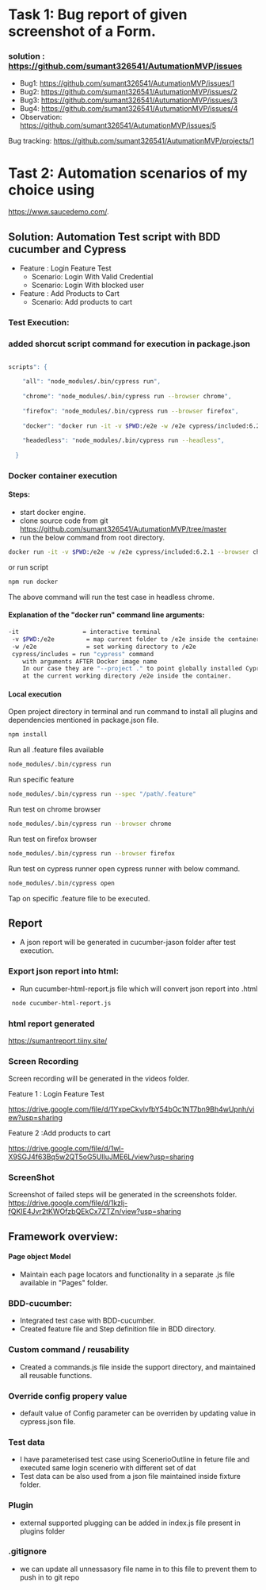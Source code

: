 # Task 1: Bug report of given screenshot of a Form. 
### solution : https://github.com/sumant326541/AutumationMVP/issues

- Bug1: https://github.com/sumant326541/AutumationMVP/issues/1
- Bug2: https://github.com/sumant326541/AutumationMVP/issues/2
- Bug3: https://github.com/sumant326541/AutumationMVP/issues/3
- Bug4: https://github.com/sumant326541/AutumationMVP/issues/4
- Observation: https://github.com/sumant326541/AutumationMVP/issues/5

Bug tracking: https://github.com/sumant326541/AutumationMVP/projects/1

# Tast 2: Automation scenarios of my choice using 

https://www.saucedemo.com/.


## Solution: Automation Test script with BDD cucumber and Cypress

- Feature : Login Feature Test
    - Scenario:  Login With Valid Credential
    - Scenario: Login With blocked user
- Feature : Add Products to Cart
    - Scenario:  Add products to cart

### Test Execution:

### added shorcut script command for execution in package.json  
```sh

scripts": {

    "all": "node_modules/.bin/cypress run",
    
    "chrome": "node_modules/.bin/cypress run --browser chrome",
    
    "firefox": "node_modules/.bin/cypress run --browser firefox",
    
    "docker": "docker run -it -v $PWD:/e2e -w /e2e cypress/included:6.2.1 --browser chrome",
    
    "headedless": "node_modules/.bin/cypress run --headless",
    
  }
  ```
  
### Docker container execution
#### Steps:
- start docker engine.
- clone source code from git https://github.com/sumant326541/AutumationMVP/tree/master
- run the below command from root directory.
```sh
docker run -it -v $PWD:/e2e -w /e2e cypress/included:6.2.1 --browser chrome
```
or run script

```sh
npm run docker
```

The above command will run the test case in headless chrome.
#### Explanation of the "docker run" command line arguments:
```sh
-it                  = interactive terminal
 -v $PWD:/e2e         = map current folder to /e2e inside the container
 -w /e2e              = set working directory to /e2e
 cypress/includes = run "cypress" command
    with arguments AFTER Docker image name
    In our case they are "--project ." to point globally installed Cypress.
    at the current working directory /e2e inside the container.
```
####  Local execution

Open project directory in terminal and run command to install all plugins and dependencies mentioned in package.json file.
```sh
npm install 
```
Run all .feature files available
```sh
node_modules/.bin/cypress run
```
Run specific feature 
```sh
node_modules/.bin/cypress run --spec "/path/.feature"
```
Run test on chrome browser
```sh
node_modules/.bin/cypress run --browser chrome
```

Run test on firefox browser
```sh
node_modules/.bin/cypress run --browser firefox
```
Run test on cypress runner
open cypress runner with below command.
```sh
node_modules/.bin/cypress open
```
Tap on specific .feature file to be executed.


## Report 

- A json report will be generated in cucumber-jason folder after test execution.
### Export json report into html: 
- Run cucumber-html-report.js file which will convert json report into .html
```sh
 node cucumber-html-report.js
```
### html report generated
https://sumantreport.tiiny.site/

### Screen Recording
Screen recording will be generated in the videos folder.

Feature 1 : Login Feature Test

https://drive.google.com/file/d/1YxpeCkvlvfbY54bOc1NT7bn9Bh4wUpnh/view?usp=sharing

Feature 2 :Add products to cart

https://drive.google.com/file/d/1wl-X9SGJ4f63Bq5w2QT5oG5UlIuJME6L/view?usp=sharing

### ScreenShot
Screenshot of failed steps will be generated in the screenshots folder.
https://drive.google.com/file/d/1kzlj-fQKIE4Jvr2tKWOfzbQEkCx7ZTZn/view?usp=sharing

## Framework overview:

#### Page object Model
- Maintain each page locators and functionality in  a separate .js file available in "Pages" folder.
### BDD-cucumber:
- Integrated test case with BDD-cucumber.
- Created feature file and Step definition file in BDD directory.

### Custom command / reusability
- Created a commands.js file inside the support directory, and maintained all reusable functions.

### Override config propery value
- default value of Config parameter can be overriden  by updating value in cypress.json file.
### Test data
- I have parameterised test case using ScenerioOutline in feture file and executed same login scenerio with different set of dat
- Test data can be also used from a json file maintained inside fixture folder.
### Plugin
- external supported plugging can be added in index.js file present in plugins folder

### .gitignore
- we can update all unnessasory file name in to this file to prevent them to push in to git repo

